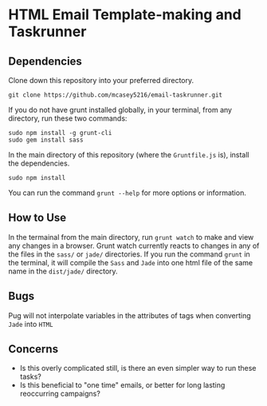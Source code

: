 # HTML Email Template-making and Taskrunner

## Dependencies
Clone down this repository into your preferred directory.

    git clone https://github.com/mcasey5216/email-taskrunner.git

If you do not have grunt installed globally, in your terminal, from any directory, run these two commands:

    sudo npm install -g grunt-cli
    sudo gem install sass

In the main directory of this repository (where the `Gruntfile.js` is), install the dependencies.

    sudo npm install

You can run the command `grunt --help` for more options or information.

## How to Use

In the termainal from the main directory, run `grunt watch` to make and view any changes in a browser.  Grunt watch currently reacts to changes in any of the files in the `sass/` or `jade/` directories. If you run the command `grunt` in the terminal, it will compile the `Sass` and `Jade` into one html file of the same name in the `dist/jade/` directory.

## Bugs
Pug will not interpolate variables in the attributes of tags when converting `Jade` into `HTML`

## Concerns
- Is this overly complicated still, is there an even simpler way to run these tasks?
- Is this beneficial to "one time" emails, or better for long lasting reoccurring campaigns?
